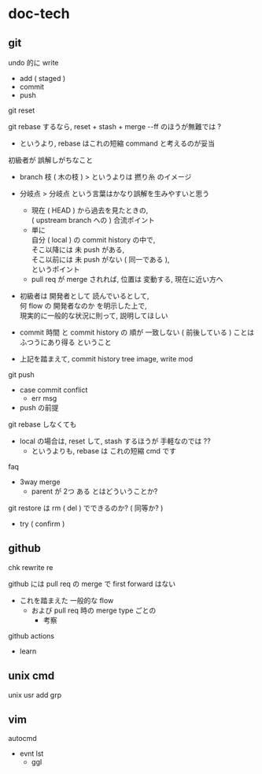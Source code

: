 
# doc-tech


## git

undo 的に write
- add ( staged )
- commit
- push


git reset


git rebase するなら, reset + stash + merge --ff のほうが無難では ?
- というより, rebase はこれの短縮 command と考えるのが妥当


初級者が 誤解しがちなこと
- branch 枝 ( 木の枝 ) > というよりは 撚り糸 のイメージ
- 分岐点 > 分岐点 という言葉はかなり誤解を生みやすいと思う  
  - 現在 ( HEAD ) から過去を見たときの,  
    ( upstream branch への ) 合流ポイント
  - 単に  
    自分 ( local ) の commit history の中で,  
    そこ以降には 未 push がある,  
    そこ以前には 未 push がない ( 同一である ),  
    というポイント
  - pull req が merge されれば, 位置は 変動する, 現在に近い方へ

- 初級者は 開発者として 読んでいるとして,  
  何 flow の 開発者なのか を明示した上で,  
  現実的に一般的な状況に則って, 説明してほしい

- commit 時間 と commit history の 順が 一致しない ( 前後している ) ことは  
  ふつうにあり得る ということ

- 上記を踏まえて, commit history tree image, write mod


git push
- case commit conflict
  - err msg
- push の前提


git rebase しなくても
- local の場合は, reset して, stash するほうが 手軽なのでは ??
  - というよりも, rebase は これの短縮 cmd です


faq
- 3way merge
  - parent が 2つ ある とはどういうことか?


git restore は rm ( del ) でできるのか? ( 同等か? )
- try ( confirm )


## github

chk rewrite re

github には pull req の merge で first forward はない
- これを踏まえた 一般的な flow
  - および pull req 時の merge type ごとの
    - 考察

github actions
- learn


## unix cmd

unix usr add grp


## vim

autocmd
- evnt lst
  - ggl


